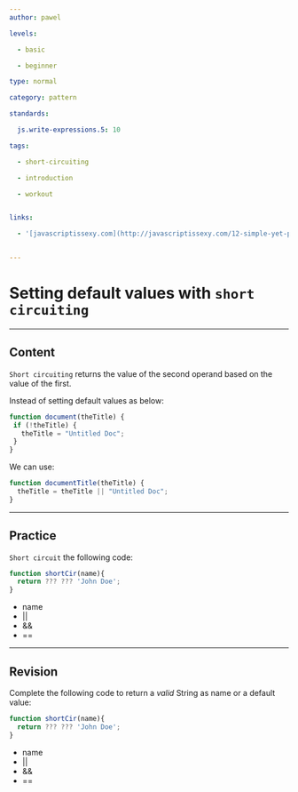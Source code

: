 ```yaml
---
author: pawel

levels:

  - basic

  - beginner

type: normal

category: pattern

standards:

  js.write-expressions.5: 10

tags:

  - short-circuiting

  - introduction

  - workout


links:

  - '[javascriptissexy.com](http://javascriptissexy.com/12-simple-yet-powerful-javascript-tips/){website}'


---
```


# Setting default values with `short circuiting`

---
## Content

`Short circuiting` returns the value of the second operand based on the value of the first.

Instead of setting default values as below:

```javascript
function document(theTitle) {
 if (!theTitle) {
   theTitle = "Untitled Doc";
 }
}
```
We can use:

```javascript
function documentTitle(theTitle) {
  theTitle = theTitle || "Untitled Doc";
}
```

---
## Practice

`Short circuit` the following code:
```javascript
function shortCir(name){
  return ??? ??? 'John Doe';
}
```

* name
* ||
* &&
* ==

---
## Revision

Complete the following code to return a *valid* String as name or a default value:

```javascript
function shortCir(name){
  return ??? ??? 'John Doe';
}
```

* name
* ||
* &&
* ==

